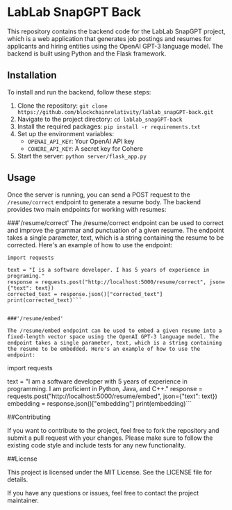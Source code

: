 # LabLab SnapGPT Back

This repository contains the backend code for the LabLab SnapGPT project, which is a web application that generates job postings and resumes for applicants and hiring entities using the OpenAI GPT-3 language model. The backend is built using Python and the Flask framework.

## Installation

To install and run the backend, follow these steps:

1. Clone the repository: `git clone https://github.com/blockchainrelativity/lablab_snapGPT-back.git`
2. Navigate to the project directory: `cd lablab_snapGPT-back`
3. Install the required packages: `pip install -r requirements.txt`
4. Set up the environment variables:
   - `OPENAI_API_KEY`: Your OpenAI API key
   - `COHERE_API_KEY`: A secret key for Cohere
5. Start the server: `python server/flask_app.py`

## Usage

Once the server is running, you can send a POST request to the `/resume/correct` endpoint to generate a resume body. 
The backend provides two main endpoints for working with resumes:

###'/resume/correct'
The /resume/correct endpoint can be used to correct and improve the grammar and punctuation of a given resume. The endpoint takes a single parameter, text, which is a string containing the resume to be corrected. Here's an example of how to use the endpoint:

```
import requests

text = "I is a software developer. I has 5 years of experience in programing."
response = requests.post("http://localhost:5000/resume/correct", json={"text": text})
corrected_text = response.json()["corrected_text"]
print(corrected_text)```


###'/resume/embed'

The /resume/embed endpoint can be used to embed a given resume into a fixed-length vector space using the OpenAI GPT-3 language model. The endpoint takes a single parameter, text, which is a string containing the resume to be embedded. Here's an example of how to use the endpoint:

```
import requests

text = "I am a software developer with 5 years of experience in programming. I am proficient in Python, Java, and C++."
response = requests.post("http://localhost:5000/resume/embed", json={"text": text})
embedding = response.json()["embedding"]
print(embedding)```

##Contributing

If you want to contribute to the project, feel free to fork the repository and submit a pull request with your changes. Please make sure to follow the existing code style and include tests for any new functionality.

##License

This project is licensed under the MIT License. See the LICENSE file for details.

If you have any questions or issues, feel free to contact the project maintainer.

